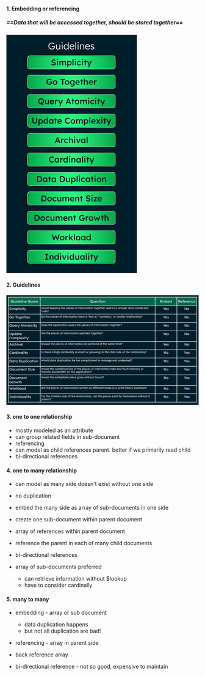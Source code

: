 #### 1. Embedding or referencing
##### ==Data that will be accessed together, should be stored together==

![](https://raw.githubusercontent.com/Synergy-io/Notes.io/main/assets/Pasted%20image%2020250228220404.png)
#### 2. Guidelines
![](https://raw.githubusercontent.com/Synergy-io/Notes.io/main/assets/Pasted%20image%2020250228223028.png)
#### 3. one to one relationship
- mostly modeled as an attribute
- can group related fields in sub-document
- referencing
- can model as child references parent. better if we primarily read child
- bi-directional references
#### 4. one to many relationship
- can model as many side doesn't exist without one side
- no duplication

- embed the many side as array of sub-documents in one side
- create one sub-document within parent document 

- array of references within parent document
- reference the parent in each of many child documents
- bi-directional references

- array of sub-documents preferred
	- can retrieve information without $lookup
	- have to consider cardinally
#### 5. many to many
- embedding - array or sub document
	- data duplication happens
	- but not all duplication are bad!

- referencing - array in parent side
- back reference array
- bi-directional reference - not so good, expensive to maintain
